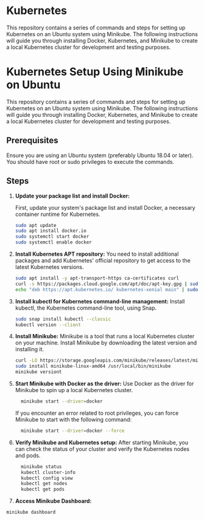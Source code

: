 # Kubernetes
This repository contains a series of commands and steps for setting up Kubernetes on an Ubuntu system using Minikube. The following instructions will guide you through installing Docker, Kubernetes, and Minikube to create a local Kubernetes cluster for development and testing purposes.

# Kubernetes Setup Using Minikube on Ubuntu

This repository contains a series of commands and steps for setting up Kubernetes on an Ubuntu system using Minikube. The following instructions will guide you through installing Docker, Kubernetes, and Minikube to create a local Kubernetes cluster for development and testing purposes.

## Prerequisites

Ensure you are using an Ubuntu system (preferably Ubuntu 18.04 or later). You should have root or sudo privileges to execute the commands.

## Steps

1. **Update your package list and install Docker:**

   First, update your system's package list and install Docker, a necessary container runtime for Kubernetes.

   ```bash
   sudo apt update
   sudo apt install docker.io
   sudo systemctl start docker
   sudo systemctl enable docker
   
2. **Install Kubernetes APT repository:**
   You need to install additional packages and add Kubernetes' official repository to get access to the latest Kubernetes versions.

   ```bash
   sudo apt install -y apt-transport-https ca-certificates curl
   curl -s https://packages.cloud.google.com/apt/doc/apt-key.gpg | sudo apt-key add -
   echo "deb https://apt.kubernetes.io/ kubernetes-xenial main" | sudo tee /etc/apt/sources.list.d/kubernetes.list

3.  **Install kubectl for Kubernetes command-line management:**
      Install kubectl, the Kubernetes command-line tool, using Snap.
   
      ```bash
      sudo snap install kubectl --classic
      kubectl version --client

4.  **Install Minikube:**
   Minikube is a tool that runs a local Kubernetes cluster on your machine. Install Minikube by downloading the latest version and installing it.
   
      ```bash
      curl -LO https://storage.googleapis.com/minikube/releases/latest/minikube-linux-amd64
      sudo install minikube-linux-amd64 /usr/local/bin/minikube
      minikube versiont
      
5.  **Start Minikube with Docker as the driver:**
    Use Docker as the driver for Minikube to spin up a local Kubernetes cluster.
    ```bash
      minikube start --driver=docker
    ```

    If you encounter an error related to root privileges, you can force Minikube to start with the following command:
    ```bash
      minikube start --driver=docker --force
    
6.  **Verify Minikube and Kubernetes setup:**
    After starting Minikube, you can check the status of your cluster and verify the Kubernetes nodes and pods.
    ```bash
      minikube status
      kubectl cluster-info
      kubectl config view
      kubectl get nodes
      kubectl get pods

7.  **Access Minikube Dashboard:**
   ```bash
   minikube dashboard  
   

